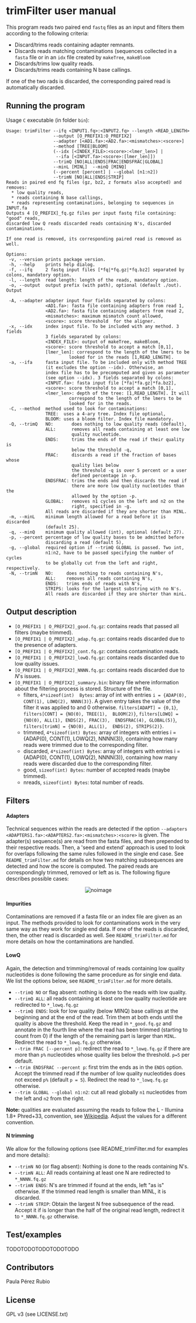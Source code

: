 # trimFilter user manual

 This program reads two paired end `fastq` files as an input and filters them 
according to the following criteria:
 - Discard/trims reads containing adapter remnants.
 - Discards reads matching contaminations (sequences collected in a `fasta`
   file or in an `idx` file created by `makeTree`, `makeBloom`
 - Discards/trims low quality reads.
 - Discards/trims reads containing N base callings.

If one of the two rads is discarded, the corresponding paired read is 
automatically discarded. 

## Running the program

Usage `C` executable (in folder `bin`): 

```
Usage: trimFilter --ifq <INPUT1.fq>:<INPUT2.fq> --length <READ_LENGTH>
                  --output [O_PREFIX1:O_PREFIX2]
                  --adapter [<AD1.fa>:<AD2.fa>:<mismatches>:<score>]
                  --method [TREE|BLOOM]
                  (--idx [<INDEX_FILE>:<score>:<lmer_len>] |
                   --ifa [<INPUT.fa>:<score>:[lmer_len]])
                  --trimQ [NO|ALL|ENDS|FRAC|ENDSFRAC|GLOBAL]
                  --minL [MINL]  --minQ [MINQ]
                  (--percent [percent] | --global [n1:n2])
                  --trimN [NO|ALL|ENDS|STRIP]
Reads in paired end fq files (gz, bz2, z formats also accepted) and removes:
  * low quality reads,
  * reads containing N base callings,
  * reads representing contaminations, belonging to sequences in INPUT.fa
Outputs 4 [O_PREFIX]_fq.gz files per input fastq file containing: "good" reads, 
discarded low Q reads discarded reads containing N's, discarded contaminations.

If one read is removed, its corresponding paired read is removed as well. 

Options:
 -v, --version prints package version.
 -h, --help    prints help dialog.
 -f, --ifq     2 fastq input files [*fq|*fq.gz|*fq.bz2] separated by colons, mandatory option.
 -l, --length  read length: length of the reads, mandatory option.
 -o, --output  output prefix (with path), optional (default ./out). Output 
 
 -A, --adapter adapter input four fields separated by colons:
               <AD1.fa>: fasta file containing adapters from read 1,
               <AD2.fa>: fasta file containing adapters from read 2,
               <mismatches>: maximum mismatch count allowed,
               <score>: score threshold  for the aligner.
 -x, --idx     index input file. To be included with any method. 3 fields
               3 fields separated by colons:
               <INDEX_FILE>: output of makeTree, makeBloom,
               <score>: score threshold to accept a match [0,1],
               [lmer_len]: correspond to the length of the lmers to be
                        looked for in the reads [1,READ_LENGTH].
 -a, --ifa     fasta input file. To be included only with method TREE
               (it excludes the option --idx). Otherwise, an
               index file has to be precomputed and given as parameter
               (see option --idx). 3 fields separated by colons:
               <INPUT.fa>: fasta input file [*fa|*fa.gz|*fa.bz2],
               <score>: score threshold to accept a match [0,1],
               <lmer_len>: depth of the tree: [1,READ_LENGTH]. It will
                        correspond to the length of the lmers to be
                        looked for in the reads.
 -C, --method  method used to look for contaminations:
               TREE:  uses a 4-ary tree. Index file optional,
               BLOOM: uses a bloom filter. Index file mandatory.
 -Q, --trimQ   NO:       does nothing to low quality reads (default),
               ALL:      removes all reads containing at least one low
                         quality nucleotide.
               ENDS:     trims the ends of the read if their quality is
                         below the threshold -q,
               FRAC:     discards a read if the fraction of bases whose
                         quality lies below
                         the threshold -q is over 5 percent or a user
                         defined percentage in -p.
               ENDSFRAC: trims the ends and then discards the read if
                         there are more low quality nucleotides than the
                         allowed by the option -p.
               GLOBAL:   removes n1 cycles on the left and n2 on the
                         right, specified in -g.
               All reads are discarded if they are shorter than MINL.
 -m, --minL    minimum length allowed for a read before it is discarded
               (default 25).
 -q, --minQ    minimum quality allowed (int), optional (default 27).
 -p, --percent percentage of low quality bases to be admitted before
               discarding a read (default 5),
 -g, --global  required option if --trimQ GLOBAL is passed. Two int,
               n1:n2, have to be passed specifying the number of cycles
               to be globally cut from the left and right, respectively.
 -N, --trimN   NO:     does nothing to reads containing N's,
               ALL:    removes all reads containing N's,
               ENDS:   trims ends of reads with N's,
               STRIPS: looks for the largest substring with no N's.
               All reads are discarded if they are shorter than minL.
```


## Output description

- `[O_PREFIX1 | O_PREFIX2]_good.fq.gz`: contains reads that passed all filters (maybe trimmed).
- `[O_PREFIX1 | O_PREFIX2]_adap.fq.gz`: contains reads discarded due to the presence of adapters.
- `[O_PREFIX1 | O_PREFIX2]_cont.fq.gz`: contains contamination reads.
- `[O_PREFIX1 | O_PREFIX2]_lowQ.fq.gz`: contains reads discarded due to low quality issues.
- `[O_PREFIX1 | O_PREFIX2]_NNNN.fq.gz`: contains reads discarded due to *N*'s issues.
- `[O_PREFIX1 | O_PREFIX2]_summary.bin`: binary file where information about the filtering
   process is stored. Structure of the file.
    * filters, `4*sizeof(int)  Bytes`: array of int with entries
       `i = {ADAP(0), CONT(1), LOWQ(2), NNNN(3)}`. A given entry takes
       the value of the filter it was applied to and 0 otherwise.
       `filters[ADAPT] = {0,1}`, `filters[CONT] = {NO(0), TREE(1), 
        BLOOM(2)}`, `filters[LOWQ] = {NO(0), ALL(1), ENDS(2), FRAC(3), 
        ENDSFRAC(4), GLOBAL(5)}`, `filters[trimN] = {NO(0), ALL(1), 
        ENDS(2), STRIPS(2)}`.
    * trimmed, `4*sizeof(int) Bytes`: array of integers with entries
       i = {ADAP(0), CONT(1), LOWQ(2), NNNN(3)}, containing how many
       reads were trimmed due to the corresponding filter.
    * discarded, `4*sizeof(int) Bytes`: array of integers with entries
       i = {ADAP(0), CONT(1), LOWQ(2), NNNN(3)}, containing how many
      reads were discarded due to the corresponding filter.
    * good, `sizeof(int) Bytes`: number of accepted reads (maybe trimmed).
    * nreads, `sizeof(int) Bytes`: total number of reads.

## Filters

#### Adapters

Technical sequences within the reads are detected if the option
`--adapters <ADAPTERS1.fa>:<ADAPTERS2.fa>:<mismatches>:<score>` is given. 
The adapter(s) sequence(s) are read from the fasta files, and then prepended
to their respective reads. Then, a 'seed and extend' approach is used 
to look for overlaps following the same rules followed in the single end case.
See `README_trimFilter.md` for details on how two matching subsequences are 
detected and how the score is computed. The paired reads are correspondingly 
trimmed, removed or left as is. The following figure describes possible 
cases: 

<p align="center">
<img src=./pics/adapters/palindrome_new.png alt="noimage" title="Adapters identification">
</p>


#### Impurities

 Contaminations are removed if a fasta file or an index file are given as an 
input. The methods provided to look for contaminations work in the very same 
way as they work for single end data. If one of the reads is discarded, 
then, the other read is discarded as well. See `README_trimFilter.md` for more
details on how the contaminations are handled.   

#### LowQ

 Again, the detection and trimming/removal of reads containing low quality 
nucleotides is done following the same procedure as for single end data. 
We list the options below, see `README_trimFilter.md` for more details. 

- `--trimQ NO` or flag absent: nothing is done to the reads with low quality.
- `--trimQ ALL`: all reads containing at least one low quality nucleotide are
  redirected to  `*_lowq.fq.gz`
- `--trimQ ENDS`: look for low quality (below MINQ) base callings at the
  beginning and at the end of the read. Trim them at both ends until the
  quality is above the threshold. Keep the read in `*_good.fq.gz`
  and annotate in the fourth line where the read has been trimmed (starting to
  count from 0) if the length of the remaining part is larger than `MINL`.
  Redirect the read to `*_lowq.fq.gz` otherwise.
- `--trim FRAC [--percent p]`: redirect  the read to `*_lowq.fq.gz` if
   there are more than `p%` nucleotides whose quality lies below the threshold.
   `p=5` per default.
- `--trim ENDSFRAC --percent p`: first trim the ends as in the `ENDS` option.
   Accept the trimmed read if the number of low quality nucleotides does not
   exceed `p%` (default  `p = 5`).
   Redirect the read to `*_lowq.fq.gz` otherwise.
- `--trim GLOBAL --global n1:n2`: cut all read globally `n1` nucleotides from
   the left and `n2` from the right.

**Note:** qualities are evaluated assuming the reads to follow the
L - Illumina 1.8+ Phred+33, convention, see [Wikipedia](https://en.wikipedia.org/wiki/FASTQ_format#Encoding).
Adjust the values for a different convention.


#### N trimming

We allow for the following options (see README_trimFilter.md for 
examples and more details):

- `--trimN NO` (or flag absent): Nothing is done to the reads containing N's.
- `--trimN ALL`: All reads containing at least one N are redirected to
  `*_NNNN.fq.gz`
- `--trimN ENDS`: N's are trimmed if found at the ends, left "as is"
  otherwise. If the trimmed read length is smaller than MINL, it is discarded.
- `--trimN STRIP`: Obtain the largest N free subsequence of the read. Accept it
   if is longer than the half of the original read length, redirect it to
   `*_NNNN.fq.gz` otherwise. 

## Test/examples

TODOTODOTODOTODOTODO

## Contributors

Paula Pérez Rubio

## License

GPL v3 (see LICENSE.txt)
